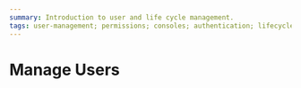 ```yaml
---
summary: Introduction to user and life cycle management.  
tags: user-management; permissions; consoles; authentication; lifecycle-management
---
```


# Manage Users


